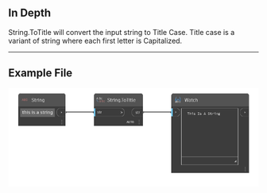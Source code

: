 ## In Depth
String.ToTitle will convert the input string to Title Case. Title case is a variant of string where each first letter is Capitalized.
___
## Example File

![String.ToTitle](./DSCore.String.ToTitle_img.png)